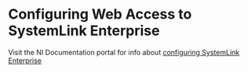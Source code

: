 # Configuring Web Access to SystemLink Enterprise

Visit the NI Documentation portal for info about [configuring SystemLink Enterprise](https://www.ni.com/docs/en-US/bundle/systemlink-enterprise/page/config-systemlink-enterprise.html)
